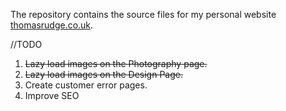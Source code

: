 The repository contains the source files for my personal website [thomasrudge.co.uk](www.thomasrudge.co.uk).

//TODO
1. ~~Lazy load images on the Photography page.~~
2. ~~Lazy load images on the Design Page.~~
3. Create customer error pages.
4. Improve SEO